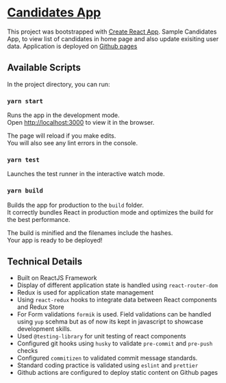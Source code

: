 # [Candidates App][applink]

This project was bootstrapped with [Create React App](https://github.com/facebook/create-react-app).
Sample Candidates App, to view list of candidates in home page and also update exisiting user data.
Application is deployed on [Github pages][applink]

## Available Scripts

In the project directory, you can run:

### `yarn start`

Runs the app in the development mode.\
Open [http://localhost:3000](http://localhost:3000) to view it in the browser.

The page will reload if you make edits.\
You will also see any lint errors in the console.

### `yarn test`

Launches the test runner in the interactive watch mode.

### `yarn build`

Builds the app for production to the `build` folder.\
It correctly bundles React in production mode and optimizes the build for the best performance.

The build is minified and the filenames include the hashes.\
Your app is ready to be deployed!

## Technical Details

- Built on ReactJS Framework
- Display of different application state is handled using `react-router-dom`
- Redux is used for application state management
- Using `react-redux` hooks to integrate data between React components and Redux Store
- For Form validations `formik` is used. Field validations can be handled using `yup` scehma but as of now its kept in javascript to showcase development skills.
- Used `@testing-library` for unit testing of react components
- Configured git hooks using `husky` to validate `pre-commit` and `pre-push` checks
- Configured `commitizen` to validated commit message standards.
- Standard coding practice is validated using `eslint` and `prettier`
- Github actions are configured to deploy static content on Github pages

[applink]: https://ksupriya03.github.io/candidates-app/
